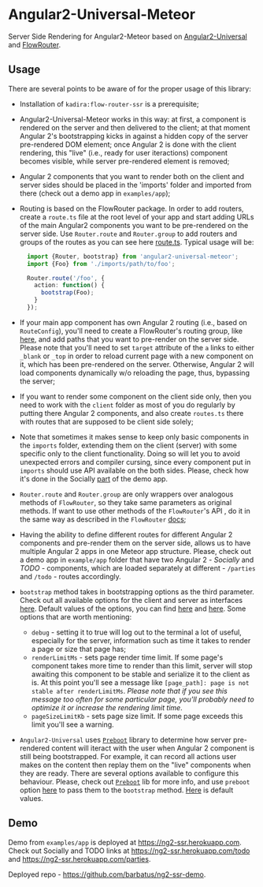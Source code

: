 # Angular2-Universal-Meteor

Server Side Rendering for Angular2-Meteor based on [Angular2-Universal](https://github.com/angular/universal) and [FlowRouter](https://atmospherejs.com/kadira/flow-router).

## Usage

There are several points to be aware of for the proper usage of this library:

- Installation of `kadira:flow-router-ssr` is a prerequisite;

- Angular2-Universal-Meteor works in this way: at first, a component is rendered on the server
  and then delivered to the client; at that moment Angular 2's bootstrapping kicks in 
  against a hidden copy of the server pre-rendered DOM element; once Angular 2 is done with the client rendering,
  this "live" (i.e., ready for user iteractions) component becomes visible, while server pre-rendered element is removed;

- Angular 2 components that you want to render both on the client and server sides should be placed
  in the 'imports' folder and imported from there (check out a demo app in `examples/app`);

- Routing is based on the FlowRouter package. In order to add routers,
  create a `route.ts` file at the root level of your app and
  start adding URLs of the main Angular2 components you want to be pre-rendered on the server side.
  Use `Router.route` and `Router.group` to add routers and groups of the routes
  as you can see here [route.ts](./examples/app/server/routes.ts).
  Typical usage will be:
  ```ts
    import {Router, bootstrap} from 'angular2-universal-meteor';
    import {Foo} from './imports/path/to/foo';

    Router.route('/foo', {
      action: function() {
        bootstrap(Foo);
      }
    });
  ```

- If your main app component has own Angular 2 routing (i.e., based on `RouteConfig`),
  you'll need to create a FlowRouter's routing group, like [here](./examples/app/server/routes.ts#L7),
  and add paths that you want to pre-render on the server side.
  Please note that you'll need to set `target` attribute of the `a` links to either `_blank` or `_top`
  in order to reload current page with a new component on it, which has been pre-rendered on the server.
  Otherwise, Angular 2 will load components dynamically w/o reloading the page, thus,
  bypassing the server;

- If you want to render some component on the client side only, then you
  need to work with the `client` folder as most of you do regularly by 
  putting there Angular 2 components, and also create `routes.ts` there with routes that are supposed to be client side solely;

- Note that sometimes it makes sense to keep only basic components in the `imports` folder,
  extending them on the client (server) with some specific only to the client functionality.
  Doing so will let you to avoid unexpected errors and compiler cursing, since every component put in `imports` should use API available on the both sides. Please, check how it's done in the Socially [part](./examples/app/client/parties) of the demo app.

- `Router.route` and `Router.group` are only wrappers over analogous methods of  `FlowRouter`, 
  so they take same parameters as original methods. If want to use other methods of the `FlowRouter`'s API ,
  do it in the same way as described in the `FlowRouter` [docs](https://github.com/kadirahq/flow-router);

- Having the ability to define different routes for different Angular 2 components and pre-render
  them on the server side, allows us to have multiple Angular 2 apps in one Meteor app structure.
  Please, check out a demo app in `example/app` folder that have two Angular 2 - *Socially* and *TODO* - components,
  which are loaded separately at different - `/parties` and `/todo` - routes accordingly.

- `bootstrap` method takes in bootstrapping options as the third parameter.
  Check out all available options for the client and server as interfaces [here](./modules/bootstrap.ts#L28).
  Default values of the options, you can find [here](./modules/bootstrap_client.ts#L12) and [here](./modules/bootstrap_server.ts#L14).
  Some options that are worth mentioning:
    - `debug` - setting it to true will log out to the terminal a lot of useful,
      especially for the server, information such as time it takes to render a page
      or size that page has;
    - `renderLimitMs` - sets page render time limit.
      If some page's component takes more time to render than this limit,
      server will stop awaiting this component to be stable and serialize it to the client as is.
      At this point you'll see a message like `[page_path]: page is not stable after renderLimitMs`.
      *Please note that if you see this message too often for some particular page,
      you'll probably need to optimize it or increase the rendering limit time*.
    - `pageSizeLimitKb` - sets page size limit.
      If some page exceeds this limit you'll see a warning.

- `Angular2-Universal` uses [`Preboot`](https://github.com/angular/universal/tree/master/modules/preboot) library to determine how server   pre-rendered content will iteract with the user when Angular 2 component is still being bootstrapped.
  For example, it can record all actions user makes on the content then replay them on the "live" components when they are ready.
  There are several options available to configure this behaviour. Please, check out [`Preboot`](https://github.com/angular/universal/tree/master/modules/preboot) lib for more info, and use `preboot` option [here](./modules/bootstrap.ts#L11) to pass them to the `bootstrap` method. [Here](./modules/bootstrap_server.ts#L18) is default values.

## Demo

Demo from `examples/app` is deployed at https://ng2-ssr.herokuapp.com. Check out Socially and TODO links at
https://ng2-ssr.herokuapp.com/todo and https://ng2-ssr.herokuapp.com/parties.

Deployed repo - https://github.com/barbatus/ng2-ssr-demo.
